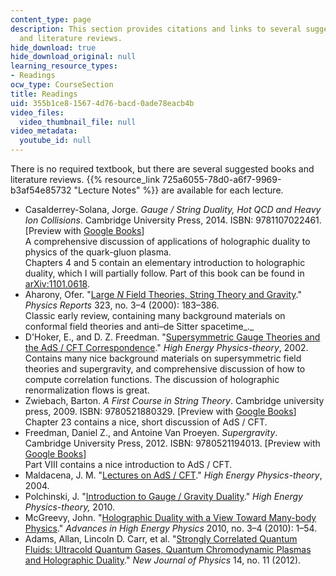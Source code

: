 ```yaml
---
content_type: page
description: This section provides citations and links to several suggested books
  and literature reviews.
hide_download: true
hide_download_original: null
learning_resource_types:
- Readings
ocw_type: CourseSection
title: Readings
uid: 355b1ce8-1567-4d76-bacd-0ade78eacb4b
video_files:
  video_thumbnail_file: null
video_metadata:
  youtube_id: null
---
```


There is no required textbook, but there are several suggested books and literature reviews. {{% resource_link 725a6055-78d0-a6f7-9969-b3af54e85732 "Lecture Notes" %}} are available for each lecture.

*   Casalderrey-Solana, Jorge. _Gauge / String Duality, Hot QCD and Heavy Ion Collisions_. Cambridge University Press, 2014. ISBN: 9781107022461. \[Preview with [Google Books](http://books.google.com/books?id=WDeNAwAAQBAJ&pg=PAfrontcover)\]  
    A comprehensive discussion of applications of holographic duality to physics of the quark-gluon plasma.  
    Chapters 4 and 5 contain an elementary introduction to holographic duality, which I will partially follow. Part of this book can be found in [arXiv:1101.0618](http://arxiv.org/abs/1101.0618).
*   Aharony, Ofer. "[Large _N_ Field Theories, String Theory and Gravity](http://dx.doi.org/10.1016/S0370-1573(99)00083-6)." _Physics Reports_ 323, no. 3–4 (2000): 183–386.  
    Classic early review, containing many background materials on conformal field theories and anti–de Sitter spacetime_._
*   D'Hoker, E., and D. Z. Freedman. "[Supersymmetric Gauge Theories and the AdS / CFT Correspondence](http://arxiv.org/abs/hep-th/0201253)." _High Energy Physics-theory_, 2002.  
    Contains many nice background materials on supersymmetric field theories and supergravity, and comprehensive discussion of how to compute correlation functions. The discussion of holographic renormalization flows is great.
*   Zwiebach, Barton. _A First Course in String Theory_. Cambridge university press, 2009. ISBN: 9780521880329. \[Preview with [Google Books](http://books.google.com/books?id=ih9kI9MEzh0C&pg=PAfrontcover)\]  
    Chapter 23 contains a nice, short discussion of AdS / CFT.
*   Freedman, Daniel Z., and Antoine Van Proeyen. _Supergravity_. Cambridge University Press, 2012. ISBN: 9780521194013. \[Preview with [Google Books](http://books.google.com/books?id=7ANrOHJLTjMC&pg=PAfrontcover)\]  
    Part VIII contains a nice introduction to AdS / CFT.
*   Maldacena, J. M. "[Lectures on AdS / CFT](http://arxiv.org/abs/hep-th/0309246)." _High Energy Physics-theory_, 2004.
*   Polchinski, J. "[Introduction to Gauge / Gravity Duality](http://arxiv.org/abs/1010.6134)." _High Energy Physics-theory,_ 2010.
*   McGreevy, John. "[Holographic Duality with a View Toward Many-body Physics](http://dx.doi.org/10.1155/2010/723105)." _Advances in High Energy Physics_ 2010, no. 3–4 (2010): 1–54.
*   Adams, Allan, Lincoln D. Carr, et al. "[Strongly Correlated Quantum Fluids: Ultracold Quantum Gases, Quantum Chromodynamic Plasmas and Holographic Duality](http://dx.doi.org/10.1088/1367-2630/14/11/115009)." _New Journal of Physics_ 14, no. 11 (2012).